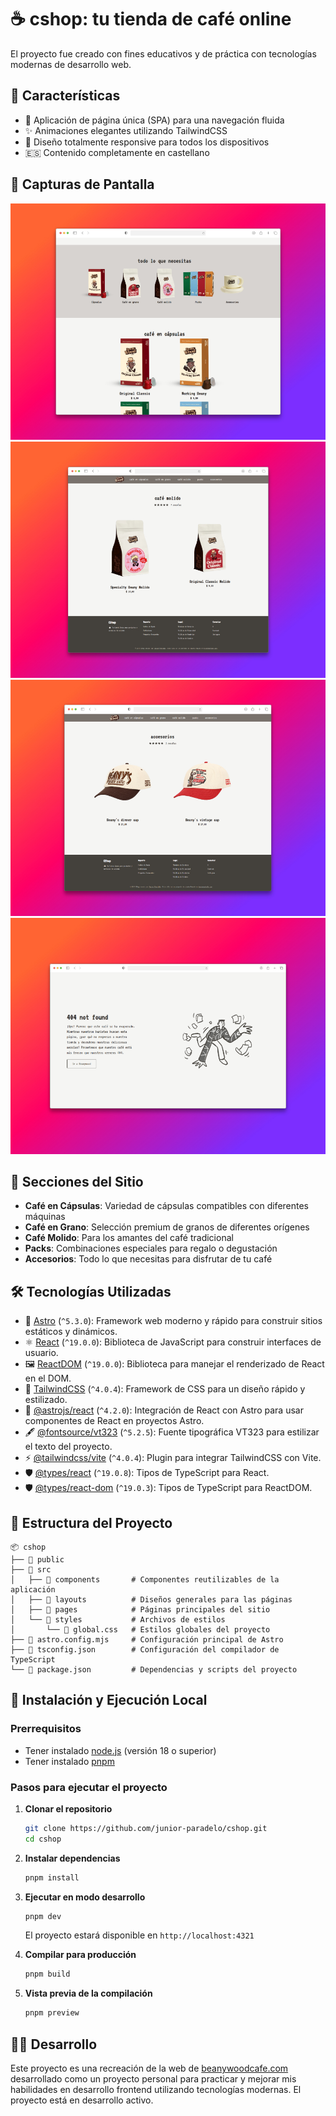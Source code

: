 # ☕ cshop: tu tienda de café online

El proyecto fue creado con fines educativos y de práctica con tecnologías modernas de desarrollo web.

## 🌟 Características

- 🚀 Aplicación de página única (SPA) para una navegación fluida
- ✨ Animaciones elegantes utilizando TailwindCSS
- 📱 Diseño totalmente responsive para todos los dispositivos
- 🇪🇸 Contenido completamente en castellano

## 📸 Capturas de Pantalla

![Página principal](./public/readme/spa-placeholder.jpeg)
![Sección de detalles](./public/readme/detail-placeholder.jpeg)
![Sección de accesorios](./public/readme/accesories-placeholder.jpeg)
![Error intuitivo](./public/readme/404.jpeg)

## 🛒 Secciones del Sitio

- **Café en Cápsulas**: Variedad de cápsulas compatibles con diferentes máquinas
- **Café en Grano**: Selección premium de granos de diferentes orígenes
- **Café Molido**: Para los amantes del café tradicional
- **Packs**: Combinaciones especiales para regalo o degustación
- **Accesorios**: Todo lo que necesitas para disfrutar de tu café

## 🛠️ Tecnologías Utilizadas

- 🌌 [Astro](https://astro.build) (`^5.3.0`): Framework web moderno y rápido para construir sitios estáticos y dinámicos.
- ⚛️ [React](https://reactjs.org) (`^19.0.0`): Biblioteca de JavaScript para construir interfaces de usuario.
- 🖼️ [ReactDOM](https://reactjs.org/docs/react-dom.html) (`^19.0.0`): Biblioteca para manejar el renderizado de React en el DOM.
- 🎨 [TailwindCSS](https://tailwindcss.com) (`^4.0.4`): Framework de CSS para un diseño rápido y estilizado.
- 🔗 [@astrojs/react](https://docs.astro.build/en/guides/integrations-guide/react/) (`^4.2.0`): Integración de React con Astro para usar componentes de React en proyectos Astro.
- 🖋️ [@fontsource/vt323](https://fontsource.org/fonts/vt323) (`^5.2.5`): Fuente tipográfica VT323 para estilizar el texto del proyecto.
- ⚡ [@tailwindcss/vite](https://tailwindcss.com/docs/installation) (`^4.0.4`): Plugin para integrar TailwindCSS con Vite.
- 🛡️ [@types/react](https://www.npmjs.com/package/@types/react) (`^19.0.8`): Tipos de TypeScript para React.
- 🛡️ [@types/react-dom](https://www.npmjs.com/package/@types/react-dom) (`^19.0.3`): Tipos de TypeScript para ReactDOM.

## 📂 Estructura del Proyecto

```plaintext
📦 cshop
├── 📂 public
├── 📂 src
│   ├── 📂 components       # Componentes reutilizables de la aplicación
│   ├── 📂 layouts          # Diseños generales para las páginas
│   ├── 📂 pages            # Páginas principales del sitio
│   └── 📂 styles           # Archivos de estilos
│       └── 📄 global.css   # Estilos globales del proyecto
├── 📄 astro.config.mjs     # Configuración principal de Astro
├── 📄 tsconfig.json        # Configuración del compilador de TypeScript
└── 📄 package.json         # Dependencias y scripts del proyecto
```

## 🚀 Instalación y Ejecución Local

### Prerrequisitos
- Tener instalado [node.js](https://nodejs.org/) (versión 18 o superior)
- Tener instalado [pnpm](https://pnpm.io/installation)

### Pasos para ejecutar el proyecto

1. **Clonar el repositorio**
    ```bash
    git clone https://github.com/junior-paradelo/cshop.git
    cd cshop
    ```

2. **Instalar dependencias**
    ```bash
    pnpm install
    ```

3. **Ejecutar en modo desarrollo**
    ```bash
    pnpm dev
    ```
    El proyecto estará disponible en `http://localhost:4321`

4. **Compilar para producción**
    ```bash
    pnpm build
    ```

5. **Vista previa de la compilación**
    ```bash
    pnpm preview
    ```

## 👨‍💻 Desarrollo

Este proyecto es una recreación de la web de [beanywoodcafe.com](https://beanywoodcafe.com) desarrollado como un proyecto personal para practicar y mejorar mis habilidades en desarrollo frontend utilizando tecnologías modernas. El proyecto está en desarrollo activo.
